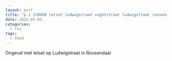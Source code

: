 ```yaml
---
layout: post
title: "p 1 170498 letsel ludwigstraat vughtstraat ludwigstraat roosendaal"
date: 2025-05-03
categories: 
  - rss
tags: 
  - feed
---
```


Ongeval met letsel op Ludwigstraat in Roosendaal
